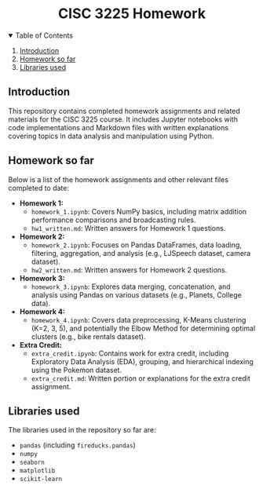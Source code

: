 <div align="center"> 
    <h1>CISC 3225 Homework</h1>
</div>

<details open>
<summary>Table of Contents</summary>
<ol>
  <li><a href="#introduction">Introduction</a></li>
  <li><a href="#homework-so-far">Homework so far</a></li>
  <li><a href="#libraries-used">Libraries used</a></li>
</ol>
</details>

## Introduction
This repository contains completed homework assignments and related materials for the CISC 3225 course. It includes Jupyter notebooks with code implementations and Markdown files with written explanations covering topics in data analysis and manipulation using Python.

## Homework so far
Below is a list of the homework assignments and other relevant files completed to date:

* **Homework 1:**
    * `homework_1.ipynb`: Covers NumPy basics, including matrix addition performance comparisons and broadcasting rules.
    * `hw1_written.md`: Written answers for Homework 1 questions.
* **Homework 2:**
    * `homework_2.ipynb`: Focuses on Pandas DataFrames, data loading, filtering, aggregation, and analysis (e.g., LJSpeech dataset, camera dataset).
    * `hw2_written.md`: Written answers for Homework 2 questions.
* **Homework 3:**
    * `homework_3.ipynb`: Explores data merging, concatenation, and analysis using Pandas on various datasets (e.g., Planets, College data).
* **Homework 4:**
    * `homework_4.ipynb`: Covers data preprocessing, K-Means clustering (K=2, 3, 5), and potentially the Elbow Method for determining optimal clusters (e.g., bike rentals dataset).
* **Extra Credit:**
    * `extra_credit.ipynb`: Contains work for extra credit, including Exploratory Data Analysis (EDA), grouping, and hierarchical indexing using the Pokemon dataset.
    * `extra_credit.md`: Written portion or explanations for the extra credit assignment.


## Libraries used
The libraries used in the repository so far are:
* `pandas` (including `fireducks.pandas`)
* `numpy`
* `seaborn`
* `matplotlib`
* `scikit-learn`